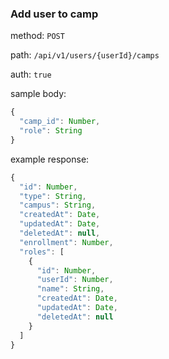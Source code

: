 ### Add user to camp

method: `POST`

path: `/api/v1/users/{userId}/camps`

auth: `true`

sample body:

```js
{
  "camp_id": Number,
  "role": String
}
```

example response:

```js
{
  "id": Number,
  "type": String,
  "campus": String,
  "createdAt": Date,
  "updatedAt": Date,
  "deletedAt": null,
  "enrollment": Number,
  "roles": [
    {
      "id": Number,
      "userId": Number,
      "name": String,
      "createdAt": Date,
      "updatedAt": Date,
      "deletedAt": null
    }
  ]
}
```
